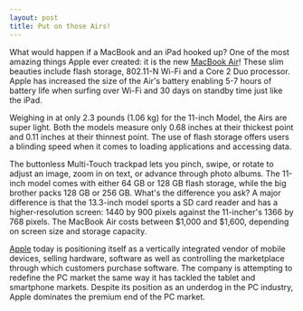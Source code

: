 ```yaml
---
layout: post
title: Put on those Airs!
---
```


What would happen if a MacBook and an iPad hooked up? One of the most amazing things Apple ever created: it is the new <a href="http://www.apple.com/macbookair/">MacBook Air</a>! These slim beauties include flash storage, 802.11-N Wi-Fi and a Core 2 Duo processor. Apple has increased the size of the Air's battery enabling 5-7 hours of battery life when surfing over Wi-Fi and 30 days on standby time just like the iPad.

Weighing in at only 2.3 pounds (1.06 kg) for the 11-inch Model, the Airs are super light. Both the models measure only 0.68 inches at their thickest point and 0.11 inches at their thinnest point. The use of flash storage offers users a blinding speed when it comes to loading applications and accessing data.

The buttonless Multi-Touch trackpad lets you pinch, swipe, or rotate to adjust an image, zoom in on text, or advance through photo albums. The 11-inch model comes with either 64 GB or 128 GB flash storage, while the big brother packs 128 GB or 256 GB. What's the difference you ask? A major difference is that the 13.3-inch model sports a SD card reader and has a higher-resolution screen: 1440 by 900 pixels against the 11-incher's 1366 by 768 pixels. The MacBook Air costs between $1,000 and $1,600, depending on screen size and storage capacity.

<a href="http://www.apple.com/">Apple</a> today is positioning itself as a vertically integrated vendor of mobile devices, selling hardware, software as well as controlling the marketplace through which customers purchase software. The company is attempting to redefine the PC market the same way it has tackled the tablet and smartphone markets. Despite its position as an underdog in the PC industry, Apple dominates the premium end of the PC market.
